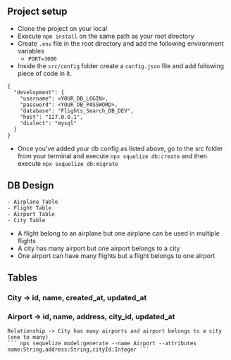 ## Project setup
- Clone the project on your local
- Execute `npm install` on the same path as your root directory
- Create `.env` file in the root directory and add the following environment variables
    - `PORT=3000`
- Inside the `src/config` folder create a `config.json` file and add following piece of code in it.

```
{
  "development": {
    "username": <YOUR_DB_LOGIN>,
    "password": <YOUR_DB_PASSWORD>,
    "database": "Flights_Search_DB_DEV",
    "host": "127.0.0.1",
    "dialect": "mysql"
  }
}
```

- Once you've added your db config as listed above, go to the src folder from your terminal and execute `npx squelize db:create` and then execute `npx sequelize db:migrate`

## DB Design
    - Airplane Table
    - Flight Table
    - Airport Table
    - City Table

- A flight belong to an airplane but one airplane can be used in multiple flights
- A city has many airport but one airport belongs to a city
- One airport can have many flights but a flight belongs to one airport

## Tables

### City -> id, name, created_at, updated_at
### Airport -> id, name, address, city_id, updated_at
    Relationship -> City has many airports and airport belongs to a city (one to many)
    ``` npx sequelize model:generate --name Airport --attributes name:String,address:String,cityId:Integer ```